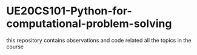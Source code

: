 # UE20CS101-Python-for-computational-problem-solving
this repository contains observations and code related all the topics in the course
